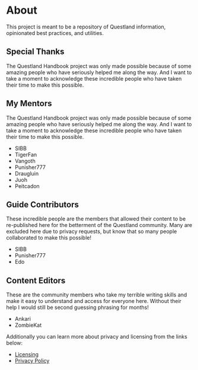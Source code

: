 # About
This project is meant to be a repository of Questland information, opinionated best practices, and utilities.

## Special Thanks
The Questland Handbook project was only made possible because of some amazing people who have seriously helped me along the way. And I want to take a moment to acknowledge these incredible people who have taken their time to make this possible.

## My Mentors
The Questland Handbook project was only made possible because of some amazing people who have seriously helped me along the way. And I want to take a moment to acknowledge these incredible people who have taken their time to make this possible.

- SIBB
- TigerFan
- Vangoth
- Punisher777
- Draugluin
- Juoh
- Peitcadon

## Guide Contributors
These incredible people are the members that allowed their content to be re-published here for the betterment of the Questland community. Many are excluded here due to privacy requests, but know that so many people collaborated to make this possible!

- SIBB
- Punisher777
- Edo

## Content Editors
These are the community members who take my terrible writing skills and make it easy to understand and access for everyone here. Without their help I would still be second guessing phrasing for months!

- Ankari
- ZombieKat

Additionally you can learn more about privacy and licensing from the links below:

- [Licensing](https://www.questland-handbook.com/licensing)
- [Privacy Policy](https://www.questland-handbook.com/privacy-policy)
